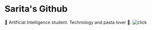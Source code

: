 # Sarita's Github
🤖 Artificial Intelligence student. Technology and pasta lover 🍝.
![click](https://github.com/saracarolina12)